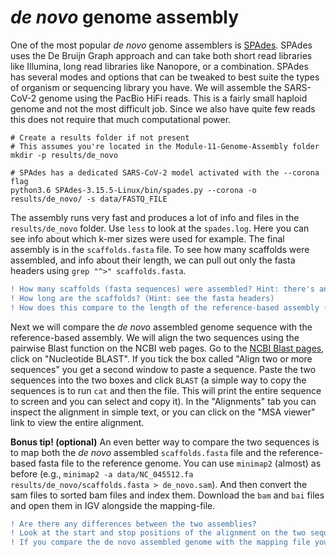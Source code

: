 # _de novo_ genome assembly

One of the most popular _de novo_ genome assemblers is [SPAdes](https://cab.spbu.ru/software/spades/). SPAdes uses the De Bruijn Graph approach and can take both short read libraries like Illumina, long read libraries like Nanopore, or a combination. SPAdes has several modes and options that can be tweaked to best suite the types of organism or sequencing library you have. We will assemble the SARS-CoV-2 genome using the PacBio HiFi reads. This is a fairly small haploid genome and not the most difficult job. Since we also have quite few reads this does not require that much computational power.


```
# Create a results folder if not present
# This assumes you're located in the Module-11-Genome-Assembly folder
mkdir -p results/de_novo

# SPAdes has a dedicated SARS-CoV-2 model activated with the --corona flag
python3.6 SPAdes-3.15.5-Linux/bin/spades.py --corona -o results/de_novo/ -s data/FASTQ_FILE
```

The assembly runs very fast and produces a lot of info and files in the `results/de_novo` folder. Use `less` to look at the `spades.log`. Here you can see info about which k-mer sizes were used for example. The final assembly is in the `scaffolds.fasta` file. To see how many scaffolds were assembled, and info about their length, we can pull out only the fasta headers using `grep "^>" scaffolds.fasta`.

```diff
! How many scaffolds (fasta sequences) were assembled? Hint: there's an argument to the grep command that counts.
! How long are the scaffolds? (Hint: see the fasta headers)  
! How does this compare to the length of the reference-based assembly (not counting the N's)?
```

Next we will compare the _de novo_ assembled genome sequence with the reference-based assembly. We will align the two sequences using the pairwise Blast function on the NCBI web pages. Go to the [NCBI Blast pages](https://blast.ncbi.nlm.nih.gov/Blast.cgi), click on "Nucleotide BLAST". If you tick the box called "Align two or more sequences" you get a second window to paste a sequence. Paste the two sequences into the two boxes and click `BLAST` (a simple way to copy the sequences is to run `cat` and then the file. This will print the entire sequence to screen and you can select and copy it). In the "Alignments" tab you can inspect the alignment in simple text, or you can click on the "MSA viewer" link to view the entire alignment.   

**Bonus tip! (optional)** An even better way to compare the two sequences is to map both the _de novo_ assembled `scaffolds.fasta` file and the reference-based fasta file to the reference genome. You can use `minimap2` (almost) as before (e.g., `minimap2 -a data/NC_045512.fa results/de_novo/scaffolds.fasta > de_novo.sam`). And then convert the sam files to sorted bam files and index them. Download the `bam` and `bai` files and open them in IGV alongside the mapping-file.  

```diff
! Are there any differences between the two assemblies?
! Look at the start and stop positions of the alignment on the two sequences (Query and Subject). Do they start at the exact same positions?
! If you compare the de novo assembled genome with the mapping file you see in IGV, at roughly what coverage level did SPAdes assemble a sequence?
```
